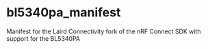 # bl5340pa_manifest
Manifest for the Laird Connectivity fork of the nRF Connect SDK with support for the BL5340PA
